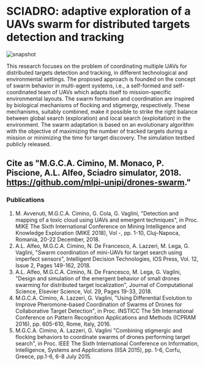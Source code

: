 # SCIADRO: adaptive exploration of a UAVs swarm for distributed targets detection and tracking

![snapshot](https://github.com/mlpi-unipi/drones-swarm/blob/master/snapshot.jpg)

This research focuses on the problem of coordinating multiple UAVs for distributed targets detection and tracking, in different technological and environmental settings. The proposed approach is founded on the concept of swarm behavior in multi-agent systems, i.e., a self-formed and self-coordinated team of UAVs which adapts itself to mission-specific environmental layouts. The swarm formation and coordination are inspired by biological mechanisms of flocking and stigmergy, respectively. These mechanisms, suitably combined, make it possible to strike the right balance between global search (exploration) and local search (exploitation) in the environment. The swarm adaptation is based on an evolutionary algorithm with the objective of maximizing the number of tracked targets during a mission or minimizing the time for target discovery. The simulation testbed publicly released.

## Cite as "M.G.C.A. Cimino, M. Monaco, P. Piscione, A.L. Alfeo, Sciadro simulator, 2018. https://github.com/mlpi-unipi/drones-swarm."

### Publications
1. M. Avvenuti, M.G.C.A. Cimino, G. Cola, G. Vaglini, "Detection and mapping of a toxic cloud using UAVs and emergent techniques", in Proc. MIKE The Sixth International Conference on Mining Intelligence and Knowledge Exploration (MIKE 2018), Vol -, pp. 1-10, Cluj-Napoca, Romania, 20-22 December, 2018.
2. A.L. Alfeo, M.G.C.A. Cimino, N. De Francesco, A. Lazzeri, M. Lega, G. Vaglini, "Swarm coordination of mini-UAVs for target search using imperfect sensors", Intelligent Decision Technologies, IOS Press, Vol. 12, Issue 2, Pages 149-162, 2018.
3. A.L. Alfeo, M.G.C.A. Cimino, N. De Francesco, M. Lega, G. Vaglini, "Design and simulation of the emergent behavior of small drones swarming for distributed target localization", Journal of Computational Science, Elsevier Science, Vol. 29, Pages 19-33, 2018.
4. M.G.C.A. Cimino, A. Lazzeri, G. Vaglini, "Using Differential Evolution to Improve Pheromone-based Coordination of Swarms of Drones for Collaborative Target Detection", in Proc. INSTICC The 5th International Conference on Pattern Recognition Applications and Methods (ICPRAM 2016), pp. 605-610, Rome, Italy, 2016.
5. M.G.C.A. Cimino, A. Lazzeri, G. Vaglini "Combining stigmergic and flocking behaviors to coordinate swarms of drones performing target search", in Proc. IEEE The Sixth International Conference on Information, Intelligence, Systems and Applications (IISA 2015), pp. 1-6, Corfu, Greece, pp.1-6, 6-8 July 2015.
